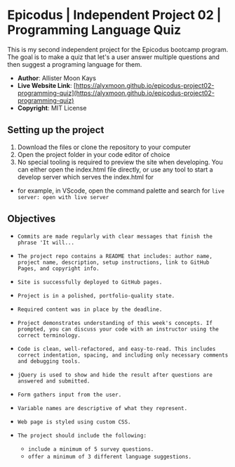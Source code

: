 # Epicodus | Independent Project 02 | Programming Language Quiz

This is my second independent project for the Epicodus bootcamp program. The goal is to make a quiz that let's a user answer multiple questions and then suggest a programing language for them.

- **Author**: Allister Moon Kays
- **Live Website Link**: [https://alyxmoon.github.io/epicodus-project02-programming-quiz](https://alyxmoon.github.io/epicodus-project02-programming-quiz)
- **Copyright**: MIT License

## Setting up the project
1. Download the files or clone the repository to your computer
2. Open the project folder in your code editor of choice
3. No special tooling is required to preview the site when developing. You can either open the index.html file directly, or use any tool to start a develop server which serves the index.html for
  - for example, in VScode, open the command palette and search for `live server: open with live server`

## Objectives
- `Commits are made regularly with clear messages that finish the phrase 'It will...`
- `The project repo contains a README that includes: author name, project name, description, setup instructions, link to GitHub Pages, and copyright info.`
- `Site is successfully deployed to GitHub pages.`
- `Project is in a polished, portfolio-quality state.`
- `Required content was in place by the deadline.`
- `Project demonstrates understanding of this week's concepts. If prompted, you can discuss your code with an instructor using the correct terminology.`
- `Code is clean, well-refactored, and easy-to-read. This includes correct indentation, spacing, and including only necessary comments and debugging tools.`
- `jQuery is used to show and hide the result after questions are answered and submitted.`
- `Form gathers input from the user.`
- `Variable names are descriptive of what they represent.`
- `Web page is styled using custom CSS.`

- `The project should include the following:`
  - `include a minimum of 5 survey questions.`
  - `offer a minimum of 3 different language suggestions.`